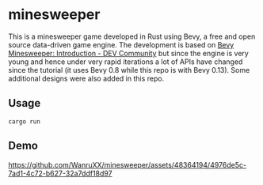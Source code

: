 # minesweeper

This is a minesweeper game developed in Rust using Bevy, a free and open source data-driven game engine. The development is based on [Bevy Minesweeper: Introduction - DEV Community](https://dev.to/qongzi/bevy-minesweeper-introduction-4l7f) but since the engine is very young and hence under very rapid iterations a lot of APIs have changed since the tutorial (it uses Bevy 0.8 while this repo is with Bevy 0.13). Some additional designs were also added in this repo.

## Usage
```shell
cargo run
```

## Demo
https://github.com/WanruXX/minesweeper/assets/48364194/4976de5c-7ad1-4c72-b627-32a7ddf18d97

